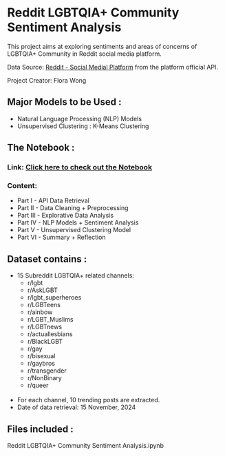 # Reddit LGBTQIA+ Community Sentiment Analysis

This project aims at exploring sentiments  and areas of concerns of LGBTQIA+ Community in Reddit social media platform. 

Data Source: [Reddit - Social Medial Platform](https://www.reddit.com/) from the platform official API.

Project Creator: Flora Wong

## Major Models to be Used :
- Natural Language Processing (NLP) Models
- Unsupervised Clustering : K-Means Clustering

## The Notebook :
### Link: [Click here to check out the Notebook](https://github.com/Yuen-Ling-Wong/Reddit-LGBTQIA-Community-Sentiment-Analysis/blob/main/Reddit%20LGBTQIA%2B%20Community%20Sentiment%20Analysis.ipynb)
### Content:
- Part I - API Data Retrieval
- Part II - Data Cleaning + Preprocessing
- Part III - Explorative Data Analysis
- Part IV - NLP Models + Sentiment Analysis
- Part V - Unsupervised Clustering Model
- Part VI - Summary + Reflection

## Dataset contains  :
- 15 Subreddit LGBTQIA+ related channels:
    - r/lgbt
    - r/AskLGBT
    - r/lgbt_superheroes
    - r/LGBTeens
    - r/ainbow
    - r/LGBT_Muslims
    - r/LGBTnews
    - r/actuallesbians
    - r/BlackLGBT
    - r/gay
    - r/bisexual
    - r/gaybros
    - r/transgender
    - r/NonBinary
    - r/queer
<br></br>
- For each channel, 10 trending posts are extracted.
- Date of data retrieval: 15 November, 2024

## Files included :
Reddit LGBTQIA+ Community Sentiment Analysis.ipynb

<br></br>
